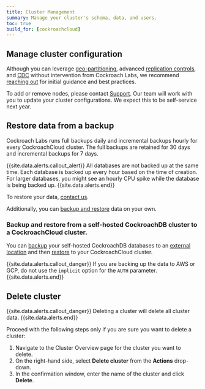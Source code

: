 ```yaml
---
title: Cluster Management
summary: Manage your cluster's schema, data, and users.
toc: true
build_for: [cockroachcloud]
---
```


## Manage cluster configuration

Although you can leverage [geo-partitioning](partitioning.html), advanced [replication controls](configure-replication-zones.html), and [CDC](change-data-capture.html) without intervention from Cockroach Labs, we recommend [reaching out](https://support.cockroachlabs.com) for initial guidance and best practices.

To add or remove nodes, please contact [Support](https://support.cockroachlabs.com). Our team will work with you to update your cluster configurations. We expect this to be self-service next year.

## Restore data from a backup

Cockroach Labs runs full backups daily and incremental backups hourly for every CockroachCloud cluster. The full backups are retained for 30 days and incremental backups for 7 days.

{{site.data.alerts.callout_alert}}
All databases are not backed up at the same time. Each database is backed up every hour based on the time of creation. For larger databases, you might see an hourly CPU spike while the database is being backed up.
{{site.data.alerts.end}}

To restore your data, [contact us](https://support.cockroachlabs.com).

Additionally, you can [backup and restore](backup-and-restore.html) data on your own.

### Backup and restore from a self-hosted CockroachDB cluster to a CockroachCloud cluster.

You can [backup](backup.html) your self-hosted CockroachDB databases to an [external location](backup.html#backup-file-urls) and then [restore](restore.html) to your CockroachCloud cluster.

{{site.data.alerts.callout_danger}}
If you are backing up the data to AWS or GCP, do not use the `implicit` option for the `AUTH` parameter.
{{site.data.alerts.end}}

## Delete cluster

{{site.data.alerts.callout_danger}}
Deleting a cluster will delete all cluster data.
{{site.data.alerts.end}}

Proceed with the following steps only if you are sure you want to delete a cluster:

1. Navigate to the Cluster Overview page for the cluster you want to delete.
2. On the right-hand side, select **Delete cluster** from the **Actions** drop-down.
3. In the confirmation window, enter the name of the cluster and click **Delete**.
